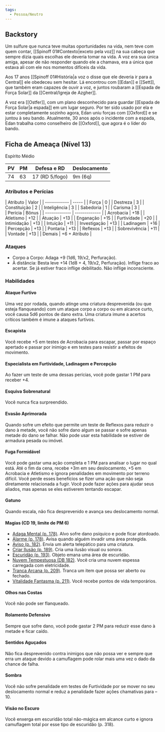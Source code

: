 ```yaml
---
tags:
  - Pessoa/Neutro
---
```

## Backstory
Um sulfure que nunca teve muitas oportunidades na vida, nem teve com quem contar, [[Spinoff 01#Contexto|exceto pela voz]] na sua cabeça que sempre dizia quais escolhas ele deveria tomar na vida. A voz era sua única amiga, apesar de não responder quando ele a chamava, era a única que estava ali com ele nos momentos difíceis da vida.

Aos 17 anos [[Spinoff 01#História|a voz o disse que ele deveria ir para a Central]] ele obedeceu sem hesitar. Lá encontrou com [[Edan]] e [[Sett]], que também eram capazes de ouvir a voz, e juntos roubaram a [[Espada de Força Solar]] da [[Central/Igreja de Azgher]].

A voz era [[Ostfer]], com um plano desconhecido para guardar [[Espada de Força Solar|a espada]] em um lugar seguro. Por ter sido usado por ela e estar completamente sozinho agora, Edan uniu forças com [[Oxford]] e se juntou à seu bando. Atualmente, 30 anos após o incidente com a espada, Edan trabalha como conselheiro de [[Oxford]], que agora é o líder do bando.

## Ficha de Ameaça (Nível 13)
Espírito Médio

| PV  | PM  | Defesa e RD    | Deslocamento |
| --- | --- | -------------- | ------------ |
| 74  | 63  | 17 (RD 5/fogo) | 9m (6q)      |

### Atributos e Perícias

<div two-columns markdown>
<div markdown>
| Atributo     | Valor |
| ------------ | ----- |
| Força        | 0     |
| Destreza     | 3     |
| Constituição | 2     |
| Inteligência | 3     |
| Sabedoria    | 1     |
| Carisma      | 3     |
</div>
<div markdown>
| Perícia       | Bônus         |
| ------------- | ------------- |
| Acrobacia     | +18           |
| Atletismo     | +12           |
| Atuação       | +13           |
| Enganação     | +15           |
| Furtividade   | +20           |
| Intimidação   | +13           |
| Intuição      | +11           |
| Investigação  | +13           |
| Ladinagem     | +16           |
| Percepção     | +13           |
| Pontaria      | +13           |
| Reflexos      | +13           |
| Sobrevivência | +11           |
| Vontade       | +13           |
| Demais        | +6 + Atributo |
</div>
</div>

### Ataques
- Corpo a Corpo: Adaga +9 (1d6, 19/x2, Perfuração).
- À distância: Besta leve +14 (1d8 + 4, 19/x2, Perfuração). Inflige fraco ao acertar. Se já estiver fraco inflige debilitado. Não inflige inconsciente.

### Habilidades
#### Ataque Furtivo
Uma vez por rodada, quando atinge uma criatura desprevenida (ou que esteja flanqueando) com um ataque corpo a corpo ou em alcance curto, você causa 5d6 pontos de dano extra. Uma criatura imune a acertos críticos também é imune a ataques furtivos.

#### Escapista
Você recebe +5 em testes de Acrobacia para escapar, passar por espaço apertado e passar por inimigo e em testes para resistir a efeitos de movimento.

#### Especialista em Furtividade, Ladinagem e Percepção
Ao fazer um teste de uma dessas perícias, você pode gastar 1 PM para receber +4.

#### Esquiva Sobrenatural
Você nunca fica surpreendido.

#### Evasão Aprimorada
Quando sofre um efeito que permite um teste de Reflexos para reduzir o dano à metade, você não sofre dano algum se passar e sofre apenas metade do dano se falhar. Não pode usar esta habilidade se estiver de armadura pesada ou imóvel.

#### Fuga Formidável
Você pode gastar uma ação completa e 1 PM para analisar o lugar no qual está. Até o fim da cena, recebe +3m em seu deslocamento, +5 em Acrobacia e Atletismo e ignora penalidades em movimento por terreno difícil. Você perde esses benefícios se fizer uma ação que não seja diretamente relacionada a fugir. Você pode fazer ações para ajudar seus aliados, mas apenas se eles estiverem tentando escapar.

#### Gatuno
Quando escala, não fica desprevenido e avança seu deslocamento normal.

#### Magias (CD 19, limite de PM 6)
- [Adaga Mental (p. 178)](https://eduardomarques.pythonanywhere.com/5/). Alvo sofre dano psíquico e pode ficar atordoado.
- [Alarme (p. 178)](https://eduardomarques.pythonanywhere.com/6/). Avisa quando alguém invadir uma área protegida.
- [Aviso (p. 182)](https://eduardomarques.pythonanywhere.com/26/). Envia um alerta telepático para uma criatura.
- [Criar Ilusão (p. 189)](https://eduardomarques.pythonanywhere.com/63/). Cria uma ilusão visual ou sonora.
- [Escuridão (p. 193)](https://eduardomarques.pythonanywhere.com/85/). Objeto emana uma área de escuridão.
- [Nuvem Tempestuosa (DB 182)](https://eduardomarques.pythonanywhere.com/227/). Você cria uma nuvem espessa carregada com eletricidade.
- [Tranca Arcana (p. 209)](https://eduardomarques.pythonanywhere.com/186/). Tranca um item que possa ser aberto ou fechado.
- [Vitalidade Fantasma (p. 211)](https://eduardomarques.pythonanywhere.com/197/). Você recebe pontos de vida temporários.

#### Olhos nas Costas
Você não pode ser flanqueado.

#### Rolamento Defensivo
Sempre que sofre dano, você pode gastar 2 PM para reduzir esse dano à metade e ficar caído.

#### Sentidos Aguçados
Não fica desprevenido contra inimigos que não possa ver e sempre que erra um ataque devido a camuflagem pode rolar mais uma vez o dado da chance de falha.

#### Sombra
Você não sofre penalidade em testes de Furtividade por se mover no seu deslocamento normal e reduz a penalidade fazer ações chamativas para –10.

#### Visão no Escuro
Você enxerga em escuridão total não-mágica em alcance curto e ignora camuflagem total por esse tipo de escuridão (p. 318).
